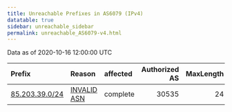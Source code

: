 ```yaml
---
title: Unreachable Prefixes in AS6079 (IPv4)
datatable: true
sidebar: unreachable_sidebar
permalink: unreachable_AS6079-v4.html
---
```


Data as of 2020-10-16 12:00:00 UTC


<div class="datatable-begin"></div>

| Prefix                                                 | Reason                                                                                               | affected   |   Authorized AS |   MaxLength | Anchor                                         |   unreachable /24s |
|:-------------------------------------------------------|:-----------------------------------------------------------------------------------------------------|:-----------|----------------:|------------:|:-----------------------------------------------|-------------------:|
| [85.203.39.0/24](https://stat.ripe.net/85.203.39.0/24) | [INVALID ASN](https://rpki-validator.ripe.net/announcement-preview?asn=AS6079&prefix=85.203.39.0/24) | complete   |           30535 |          24 | [RIPE](unreachable_RIPE_NCC_RPKI_Root-v4.html) |                  1 |

<div class="datatable-end"></div>
